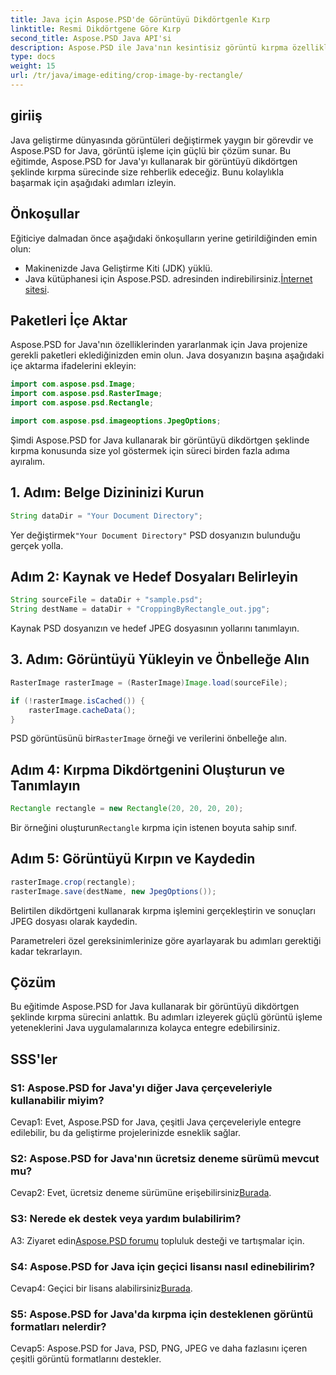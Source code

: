 ```yaml
---
title: Java için Aspose.PSD'de Görüntüyü Dikdörtgenle Kırp
linktitle: Resmi Dikdörtgene Göre Kırp
second_title: Aspose.PSD Java API'si
description: Aspose.PSD ile Java'nın kesintisiz görüntü kırpma özelliklerini keşfedin. Aspose.PSD for Java'yı kullanarak görüntüleri zahmetsizce kırpmak için adım adım kılavuzumuzu izleyin.
type: docs
weight: 15
url: /tr/java/image-editing/crop-image-by-rectangle/
---
```

## giriiş

Java geliştirme dünyasında görüntüleri değiştirmek yaygın bir görevdir ve Aspose.PSD for Java, görüntü işleme için güçlü bir çözüm sunar. Bu eğitimde, Aspose.PSD for Java'yı kullanarak bir görüntüyü dikdörtgen şeklinde kırpma sürecinde size rehberlik edeceğiz. Bunu kolaylıkla başarmak için aşağıdaki adımları izleyin.

## Önkoşullar

Eğiticiye dalmadan önce aşağıdaki önkoşulların yerine getirildiğinden emin olun:

- Makinenizde Java Geliştirme Kiti (JDK) yüklü.
-  Java kütüphanesi için Aspose.PSD. adresinden indirebilirsiniz.[İnternet sitesi](https://releases.aspose.com/psd/java/).

## Paketleri İçe Aktar

Aspose.PSD for Java'nın özelliklerinden yararlanmak için Java projenize gerekli paketleri eklediğinizden emin olun. Java dosyanızın başına aşağıdaki içe aktarma ifadelerini ekleyin:

```java
import com.aspose.psd.Image;
import com.aspose.psd.RasterImage;
import com.aspose.psd.Rectangle;

import com.aspose.psd.imageoptions.JpegOptions;
```

Şimdi Aspose.PSD for Java kullanarak bir görüntüyü dikdörtgen şeklinde kırpma konusunda size yol göstermek için süreci birden fazla adıma ayıralım.

## 1. Adım: Belge Dizininizi Kurun

```java
String dataDir = "Your Document Directory";
```

 Yer değiştirmek`"Your Document Directory"` PSD dosyanızın bulunduğu gerçek yolla.

## Adım 2: Kaynak ve Hedef Dosyaları Belirleyin

```java
String sourceFile = dataDir + "sample.psd";
String destName = dataDir + "CroppingByRectangle_out.jpg";
```

Kaynak PSD dosyanızın ve hedef JPEG dosyasının yollarını tanımlayın.

## 3. Adım: Görüntüyü Yükleyin ve Önbelleğe Alın

```java
RasterImage rasterImage = (RasterImage)Image.load(sourceFile);

if (!rasterImage.isCached()) {
    rasterImage.cacheData();
}
```

 PSD görüntüsünü bir`RasterImage` örneği ve verilerini önbelleğe alın.

## Adım 4: Kırpma Dikdörtgenini Oluşturun ve Tanımlayın

```java
Rectangle rectangle = new Rectangle(20, 20, 20, 20);
```

 Bir örneğini oluşturun`Rectangle` kırpma için istenen boyuta sahip sınıf.

## Adım 5: Görüntüyü Kırpın ve Kaydedin

```java
rasterImage.crop(rectangle);
rasterImage.save(destName, new JpegOptions());
```

Belirtilen dikdörtgeni kullanarak kırpma işlemini gerçekleştirin ve sonuçları JPEG dosyası olarak kaydedin.

Parametreleri özel gereksinimlerinize göre ayarlayarak bu adımları gerektiği kadar tekrarlayın.

## Çözüm

Bu eğitimde Aspose.PSD for Java kullanarak bir görüntüyü dikdörtgen şeklinde kırpma sürecini anlattık. Bu adımları izleyerek güçlü görüntü işleme yeteneklerini Java uygulamalarınıza kolayca entegre edebilirsiniz.

## SSS'ler

### S1: Aspose.PSD for Java'yı diğer Java çerçeveleriyle kullanabilir miyim?

Cevap1: Evet, Aspose.PSD for Java, çeşitli Java çerçeveleriyle entegre edilebilir, bu da geliştirme projelerinizde esneklik sağlar.

### S2: Aspose.PSD for Java'nın ücretsiz deneme sürümü mevcut mu?

 Cevap2: Evet, ücretsiz deneme sürümüne erişebilirsiniz[Burada](https://releases.aspose.com/).

### S3: Nerede ek destek veya yardım bulabilirim?

 A3: Ziyaret edin[Aspose.PSD forumu](https://forum.aspose.com/c/psd/34) topluluk desteği ve tartışmalar için.

### S4: Aspose.PSD for Java için geçici lisansı nasıl edinebilirim?

 Cevap4: Geçici bir lisans alabilirsiniz[Burada](https://purchase.aspose.com/temporary-license/).

### S5: Aspose.PSD for Java'da kırpma için desteklenen görüntü formatları nelerdir?

Cevap5: Aspose.PSD for Java, PSD, PNG, JPEG ve daha fazlasını içeren çeşitli görüntü formatlarını destekler.